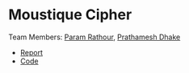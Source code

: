 # Moustique Cipher
 
Team Members: [Param Rathour](https://github.com/paramrathour), [Prathamesh Dhake](https://github.com/I-9028)

- [Report](Moustique_Cipher.pdf)
- [Code](Stream%20Cipher%20Generation.ipynb)

